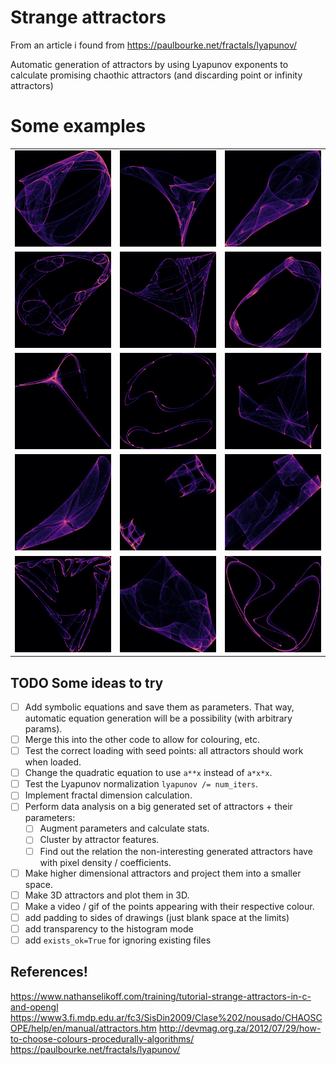 # Strange attractors
From an article i found from https://paulbourke.net/fractals/lyapunov/

Automatic generation of attractors by using Lyapunov exponents to calculate promising chaothic attractors (and discarding point or infinity attractors)

# Some examples

| | | |
|-----------|-----------|-----------|
| <img src="examples/0.png" width="400"/> | <img src="examples/7.png" width="400"/> | <img src="examples/21.png" width="400"/> |
| <img src="examples/24.png" width="400"/> | <img src="examples/29.png" width="400"/> | <img src="examples/33.png" width="400"/> |
| <img src="examples/59.png" width="400"/> | <img src="examples/143_0.png" width="400"/> | <img src="examples/75.png" width="400"/> |
| <img src="examples/79.png" width="400"/> | <img src="examples/100.png" width="400"/> | <img src="examples/125.png" width="400"/> |
| <img src="examples/135.png" width="400"/> | <img src="examples/136.png" width="400"/> | <img src="examples/147.png" width="400"/> |

## TODO Some ideas to try 
- [ ] Add symbolic equations and save them as parameters. That way, automatic equation generation will be a possibility (with arbitrary params).
- [ ] Merge this into the other code to allow for colouring, etc.
- [ ] Test the correct loading with seed points: all attractors should work when loaded.
- [ ] Change the quadratic equation to use `a**x` instead of `a*x*x`.
- [ ] Test the Lyapunov normalization `lyapunov /= num_iters`.
- [ ] Implement fractal dimension calculation.
- [ ] Perform data analysis on a big generated set of attractors + their parameters:
    - [ ] Augment parameters and calculate stats.
    - [ ] Cluster by attractor features.
    - [ ] Find out the relation the non-interesting generated attractors have with pixel density / coefficients.
- [ ] Make higher dimensional attractors and project them into a smaller space.
- [ ] Make 3D attractors and plot them in 3D.
- [ ] Make a video / gif of the points appearing with their respective colour.
- [ ] add padding to sides of drawings (just blank space at the limits)
- [ ] add transparency to the histogram mode
- [ ] add `exists_ok=True` for ignoring existing files

## References!
https://www.nathanselikoff.com/training/tutorial-strange-attractors-in-c-and-opengl
https://www3.fi.mdp.edu.ar/fc3/SisDin2009/Clase%202/nousado/CHAOSCOPE/help/en/manual/attractors.htm
http://devmag.org.za/2012/07/29/how-to-choose-colours-procedurally-algorithms/
https://paulbourke.net/fractals/lyapunov/